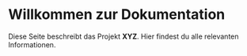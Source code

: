# Willkommen zur Dokumentation
Diese Seite beschreibt das Projekt **XYZ**. Hier findest du alle relevanten Informationen.
